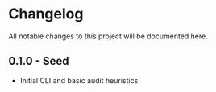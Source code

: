 # Changelog

All notable changes to this project will be documented here.

## 0.1.0 - Seed
- Initial CLI and basic audit heuristics

